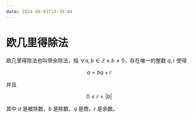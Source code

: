 ```yaml
---
date: 2024-06-01T14:39:04
---
```


# 欧几里得除法

欧几里得除法也叫带余除法，指 $\forall a,b \in \mathbb{Z} \wedge b \ne 0$，存在唯一的整数 $q,r$ 使得

$$
a = bq + r
$$

并且

$$
0 \le r < |b|
$$

其中 $a$ 是被除数，$b$ 是除数，$q$ 是商，$r$ 是余数。
